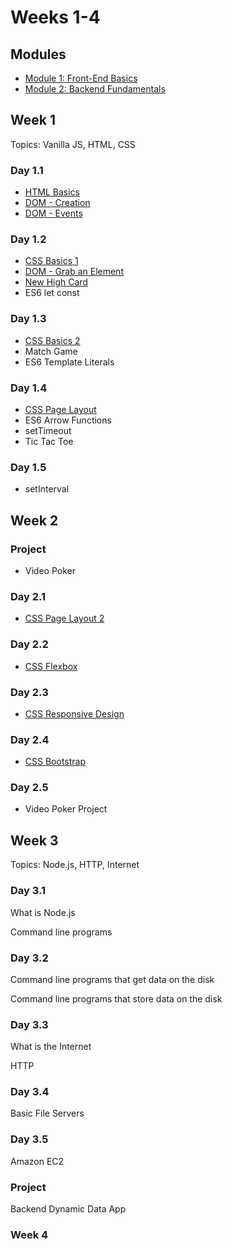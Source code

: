 # Weeks 1-4

## Modules

* [Module 1: Front-End Basics](../module-1-front-end-basics/overview.md)
* [Module 2: Backend Fundamentals ](../module-2-back-end-basics/overview.md)

## Week 1

Topics: Vanilla JS, HTML, CSS

### Day 1.1

* [HTML Basics](../module-1-front-end-basics/html-and-css.md#free-code-camp-html)
* [DOM - Creation](../module-1-front-end-basics/dom-review/creating-elements.md)
* [DOM - Events](../module-1-front-end-basics/dom-review/events.md)

### Day 1.2

* [CSS Basics 1](../module-1-front-end-basics/html-and-css.md#free-code-camp-css)
* [DOM - Grab an Element](../module-1-front-end-basics/dom-review/events.md)
* [New High Card](../module-1-front-end-basics/new-high-card.md)
* ES6 let const

### Day 1.3

* [CSS Basics 2](../module-1-front-end-basics/html-and-css.md#free-code-camp-css)
* Match Game
* ES6 Template Literals

### Day 1.4

* [CSS Page Layout](../module-1-front-end-basics/html-and-css.md#css-web-page-layout)
* ES6 Arrow Functions
* setTimeout
* Tic Tac Toe

### Day 1.5

* setInterval

## Week 2

### Project

* Video Poker

### Day 2.1

* [CSS Page Layout 2](../module-1-front-end-basics/html-and-css.md#css-web-page-layout)

### Day 2.2

* [CSS Flexbox](../module-1-front-end-basics/html-and-css.md#flex-box)

### Day 2.3

* [CSS Responsive Design](../module-1-front-end-basics/html-and-css.md#responsive-pages)

### Day 2.4

* [CSS Bootstrap](../module-1-front-end-basics/html-and-css.md#bootstrap)

### Day 2.5

* Video Poker Project

## Week 3

Topics: Node.js, HTTP, Internet

### Day 3.1

What is Node.js

Command line programs

### Day 3.2

Command line programs that get data on the disk

Command line programs that store data on the disk

### Day 3.3

What is the Internet

HTTP

### Day 3.4

Basic File Servers

### Day 3.5

Amazon EC2

### Project

Backend Dynamic Data App

### Week 4

